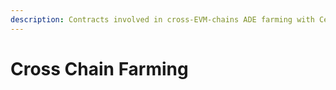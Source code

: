 ```yaml
---
description: Contracts involved in cross-EVM-chains ADE farming with Celer
---
```


# Cross Chain Farming

